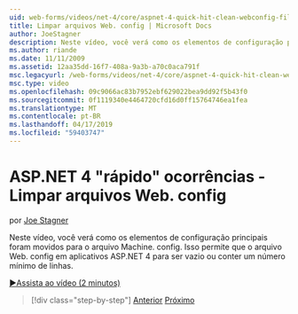 ```yaml
---
uid: web-forms/videos/net-4/core/aspnet-4-quick-hit-clean-webconfig-files
title: Limpar arquivos Web. config | Microsoft Docs
author: JoeStagner
description: Neste vídeo, você verá como os elementos de configuração principais foram movidos para o arquivo Machine. config. Isso permite que o arquivo Web. config em aplicativos ASP.NET 4...
ms.author: riande
ms.date: 11/11/2009
ms.assetid: 12aa35dd-16f7-408a-9a3b-a70c0aca791f
msc.legacyurl: /web-forms/videos/net-4/core/aspnet-4-quick-hit-clean-webconfig-files
msc.type: video
ms.openlocfilehash: 09c9066ac83b7952ebf629022bea9dd92f5b43f0
ms.sourcegitcommit: 0f1119340e4464720cfd16d0ff15764746ea1fea
ms.translationtype: MT
ms.contentlocale: pt-BR
ms.lasthandoff: 04/17/2019
ms.locfileid: "59403747"
---
```

# <a name="aspnet-4-quick-hit---clean-webconfig-files"></a>ASP.NET 4 "rápido" ocorrências - Limpar arquivos Web. config

por [Joe Stagner](https://github.com/JoeStagner)

Neste vídeo, você verá como os elementos de configuração principais foram movidos para o arquivo Machine. config. Isso permite que o arquivo Web. config em aplicativos ASP.NET 4 para ser vazio ou conter um número mínimo de linhas.

[&#9654;Assista ao vídeo (2 minutos)](https://channel9.msdn.com/Blogs/ASP-NET-Site-Videos/aspnet-4-quick-hit-clean-webconfig-files)

> [!div class="step-by-step"]
> [Anterior](aspnet-4-quick-hit-auto-start.md)
> [Próximo](aspnet-4-quick-hit-predictable-client-ids.md)

